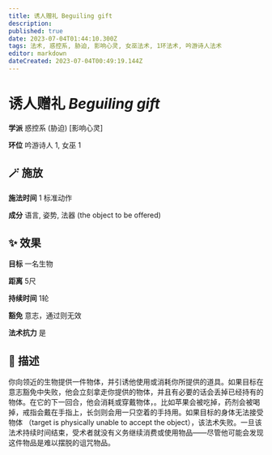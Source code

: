 ```yaml
---
title: 诱人赠礼 Beguiling gift
description: 
published: true
date: 2023-07-04T01:44:10.300Z
tags: 法术, 惑控系, 胁迫, 影响心灵, 女巫法术, 1环法术, 吟游诗人法术
editor: markdown
dateCreated: 2023-07-04T00:49:19.144Z
---
```


# **诱人赠礼** *Beguiling gift*

**学派** 惑控系 (胁迫) \[影响心灵\] 

**环位** 吟游诗人 1, 女巫 1

## 🪄 施放

**施法时间** 1 标准动作

**成分** 语言, 姿势, 法器 (the object to be offered)

## ✨ 效果 

**目标** 一名生物 

**距离** 5尺  

**持续时间** 1轮 

**豁免** 意志，通过则无效

**法术抗力** 是

## 📖 描述

你向领近的生物提供一件物体，并引诱他使用或消耗你所提供的道具。如果目标在意志豁免中失败，他会立刻拿走你提供的物体，并且有必要的话会丢掉已经持有的物体。在它的下一回合，他会消耗或穿戴物体，。比如苹果会被吃掉，药剂会被喝掉，戒指会戴在手指上，长剑则会用一只空着的手持用。如果目标的身体无法接受物体 （target is physically unable to accept the object），该法术失败。一旦该法术持续时间结束，受术者就没有义务继续消费或使用物品——尽管他可能会发现这件物品是难以摆脱的诅咒物品。
    